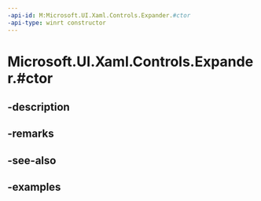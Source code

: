```yaml
---
-api-id: M:Microsoft.UI.Xaml.Controls.Expander.#ctor
-api-type: winrt constructor
---
```


# Microsoft.UI.Xaml.Controls.Expander.#ctor

<!--
public Expander ();
-->


## -description

## -remarks

## -see-also

## -examples


